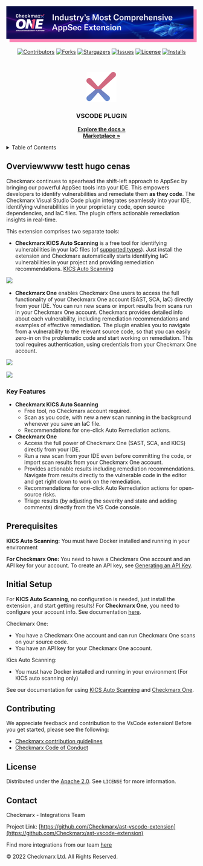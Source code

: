 <img src="https://raw.githubusercontent.com/Checkmarx/ci-cd-integrations/main/.images/banner.png">
<br />
<div align="center">

[![Contributors][contributors-shield]][contributors-url]
[![Forks][forks-shield]][forks-url]
[![Stargazers][stars-shield]][stars-url]
[![Issues][issues-shield]][issues-url]
[![License][license-shield]][license-url]
[![Installs][installs-vscode-shield]][installs-vscode-url]

</div>

<br />
<p align="center">
   <a href="https://github.com/Checkmarx/ast-vscode-extension">
    <img src="https://raw.githubusercontent.com/Checkmarx/ci-cd-integrations/main/.images/logo.png" alt="Logo" width="80" height="80" />
  </a>

  <h3 align="center">VSCODE PLUGIN</h3>

  <p align="center">
    <a href="https://checkmarx.com/resource/documents/en/34965-68742-checkmarx-one-visual-studio-code-extension--plugin-.html"><strong>Explore the docs »</strong></a>
    <br />
    <a href="https://marketplace.visualstudio.com/items?itemName=checkmarx.ast-results"><strong>Marketplace »</strong></a>
  </p>
</p>



<details>
  <summary>Table of Contents</summary>
  <ol>
    <li>
      <a href="#overview">Overview</a>
    </li>
    <li>
      <a href="#key-features">Key Features</a>
    </li>
    <li><a href="#prerequisites">Prerequisites</a></li>
    <li><a href="#initial-setup">Initial Setup</a></li>
    <li><a href="#getting-started">Getting Started</a></li>
    <li><a href="#contributing">Contributing</a></li>
    <li><a href="#license">License</a></li>
    <li><a href="#contact">Contact</a></li>
  </ol>
</details>

## Overviewwww testt hugo cenas

Checkmarx continues to spearhead the shift-left approach to AppSec by bringing our powerful AppSec tools into your IDE. This empowers developers to identify vulnerabilities and remediate them **as they code**. 
The Checkmarx Visual Studio Code plugin integrates seamlessly into your IDE, identifying vulnerabilities in your proprietary code, open source dependencies, and IaC files. The plugin offers actionable remediation insights in real-time.

This extension comprises two separate tools:
- **Checkmarx KICS Auto Scanning** is a free tool for identifying vulnerabilities in your IaC files (of [supported types](https://docs.kics.io/latest/platforms/)). Just install the extension and Checkmarx automatically starts identifying IaC vulnerabilities in your project and providing remediation recommendations. [KICS Auto Scanning](https://www.youtube.com/watch?v=sFD-9CQXfs0)

![](https://raw.githubusercontent.com/Checkmarx/ci-cd-integrations/main/.images/vscode_kics_auto_remediation.gif)



- **Checkmarx One** enables Checkmarx One users to access the full functionality of your Checkmarx One account (SAST, SCA, IaC) directly from your IDE. You can run new scans or import results from scans run in your Checkmarx One account. Checkmarx provides detailed info about each vulnerability, including remediation recommendations and examples of effective remediation. The plugin enables you to navigate from a vulnerability to the relevant source code, so that you can easily zero-in on the problematic code and start working on remediation. 
This tool requires authentication, using credentials from your Checkmarx One account.

![](https://raw.githubusercontent.com/Checkmarx/ci-cd-integrations/main/.images/vscode_installation_and_initial_setup.gif)

![](https://raw.githubusercontent.com/Checkmarx/ci-cd-integrations/main/.images/vscode_running_scan.gif)


### Key Features
- **Checkmarx KICS Auto Scanning**
  - Free tool, no Checkmarx account required.
  - Scan as you code, with new a new scan running in the background whenever you save an IaC file.
  - Recommendations for one-click Auto Remediation actions.
- **Checkmarx One**
  - Access the full power of Checkmarx One (SAST, SCA, and KICS) directly from your IDE.
  - Run a new scan from your IDE even before committing the code, or import scan results from your Checkmarx One account.
  - Provides actionable results including remediation recommendations. Navigate from results directly to the vulnerable code in the editor and get right down to work on the remediation.
  - Recommendations for one-click Auto Remediation actions for open-source risks.
  - Triage results (by adjusting the severity and state and adding comments) directly from the VS Code console.

## Prerequisites
**KICS Auto Scanning:**
You must have Docker installed and running in your environment

**For Checkmarx One:**
You need to have a Checkmarx One account and an API key for your account. To create an API key, see [Generating an API Key](https://checkmarx.com/resource/documents/en/34965-118315-authentication-for-checkmarx-one-cli.html#UUID-a4e31a96-1f36-6293-e95a-97b4b9189060_UUID-1e7abdfa-77eb-2a6c-f12a-c812a1e1dcf7).

## Initial Setup
For **KICS Auto Scanning**, no configuration is needed, just install the extension, and start getting results!
For **Checkmarx One**, you need to configure your account info. See documentation [here](https://checkmarx.com/resource/documents/en/34965-123549-installing-and-setting-up-the-checkmarx-vs-code-extension.html).

Checkmarx One:
- You have a Checkmarx One account and can run Checkmarx One scans on your source code.
- You have an API key for your Checkmarx One account.

Kics Auto Scanning:
- You must have Docker installed and running in your environment (For KICS auto scanning only)

See our documentation for using [KICS Auto Scanning](https://checkmarx.com/resource/documents/en/34965-68771-kics-auto-scanning-extension-for-vs-code.html) and [Checkmarx One](https://checkmarx.com/resource/documents/en/34965-68743-visual-studio-code---checkmarx-one--ast--results.html).


## Contributing

We appreciate feedback and contribution to the VsCode extension! Before you get started, please see the following:

- [Checkmarx contribution guidelines](docs/contributing.md)
- [Checkmarx Code of Conduct](docs/code_of_conduct.md)


<!-- LICENSE -->
## License

Distributed under the [Apache 2.0](LICENSE). See `LICENSE` for more information.

<!-- CONTACT -->
## Contact

Checkmarx - Integrations Team

Project Link: [https://github.com/Checkmarx/ast-vscode-extension](https://github.com/Checkmarx/ast-vscode-extension)

Find more integrations from our team [here](https://github.com/Checkmarx/ci-cd-integrations#checkmarx-ast-integrations)

© 2022 Checkmarx Ltd. All Rights Reserved.

[contributors-shield]: https://img.shields.io/github/contributors/Checkmarx/ast-vscode-extension.svg
[contributors-url]: https://github.com/Checkmarx/ast-vscode-extension/graphs/contributors
[forks-shield]: https://img.shields.io/github/forks/Checkmarx/ast-vscode-extension.svg
[forks-url]: https://github.com/Checkmarx/ast-vscode-extension/network/members
[stars-shield]: https://img.shields.io/github/stars/Checkmarx/ast-vscode-extension.svg
[stars-url]: https://github.com/Checkmarx/ast-vscode-extension/stargazers
[issues-shield]: https://img.shields.io/github/issues/Checkmarx/ast-vscode-extension.svg
[issues-url]: https://github.com/Checkmarx/ast-vscode-extension/issues
[license-shield]: https://img.shields.io/github/license/Checkmarx/ast-vscode-extension.svg
[license-url]: https://github.com/Checkmarx/ast-vscode-extension/blob/master/LICENSE
[installs-vscode-url]: https://marketplace.visualstudio.com/items?itemName=checkmarx.ast-results
[installs-vscode-shield]: https://img.shields.io/visual-studio-marketplace/i/checkmarx.ast-results
